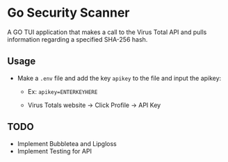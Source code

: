 # Go Security Scanner
A GO TUI application that makes a call to the Virus Total API and pulls information regarding a specified SHA-256 hash.

## Usage
- Make a `.env` file and add the key `apikey` to the file and input the apikey: 
    - Ex: `apikey=ENTERKEYHERE`

    - Virus Totals website -> Click Profile -> API Key

## TODO
- Implement Bubbletea and Lipgloss
- Implement Testing for API